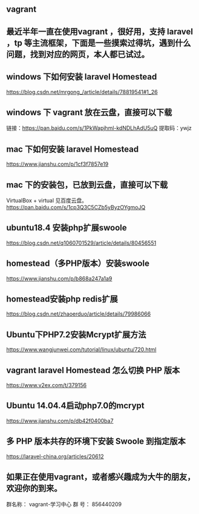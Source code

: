 ## vagrant

## 最近半年一直在使用vagrant ，很好用，支持 laravel ，tp 等主流框架，下面是一些摸索过得坑，遇到什么问题，找到对应的网页，本人都已试过。

## windows 下如何安装 laravel Homestead 
https://blog.csdn.net/mrgong_/article/details/78819541#1_26

## windows 下 vagrant 放在云盘，直接可以下载
链接：https://pan.baidu.com/s/1PkWapjhml-kdNDLhAdU5uQ 
提取码：ywjz 

## mac 下如何安装 laravel Homestead
https://www.jianshu.com/p/1cf3f7857e19

## mac 下的安装包，已放到云盘，直接可以下载
VirtualBox + virtual 见百度云盘。
https://pan.baidu.com/s/1cp3Q3C5CZb5yByzOYgmoJQ

## ubuntu18.4 安装php扩展swoole 
https://blog.csdn.net/q1060701529/article/details/80456551

## homestead（多PHP版本）安装swoole
https://www.jianshu.com/p/b868a247a1a9

## homestead安装php redis扩展
https://blog.csdn.net/zhaoerduo/article/details/79986066

## Ubuntu下PHP7.2安装Mcrypt扩展方法
https://www.wangjunwei.com/tutorial/linux/ubuntu/720.html

## vagrant laravel Homestead 怎么切换 PHP 版本
https://www.v2ex.com/t/379156

## Ubuntu 14.04.4启动php7.0的mcrypt
https://www.jianshu.com/p/db42f0400ba7

## 多 PHP 版本共存的环境下安装 Swoole 到指定版本
https://laravel-china.org/articles/20612

## 如果正在使用vagrant，或者感兴趣成为大牛的朋友，欢迎你的到来。
群名称：
vagrant-学习中心
群   号：
856440209
